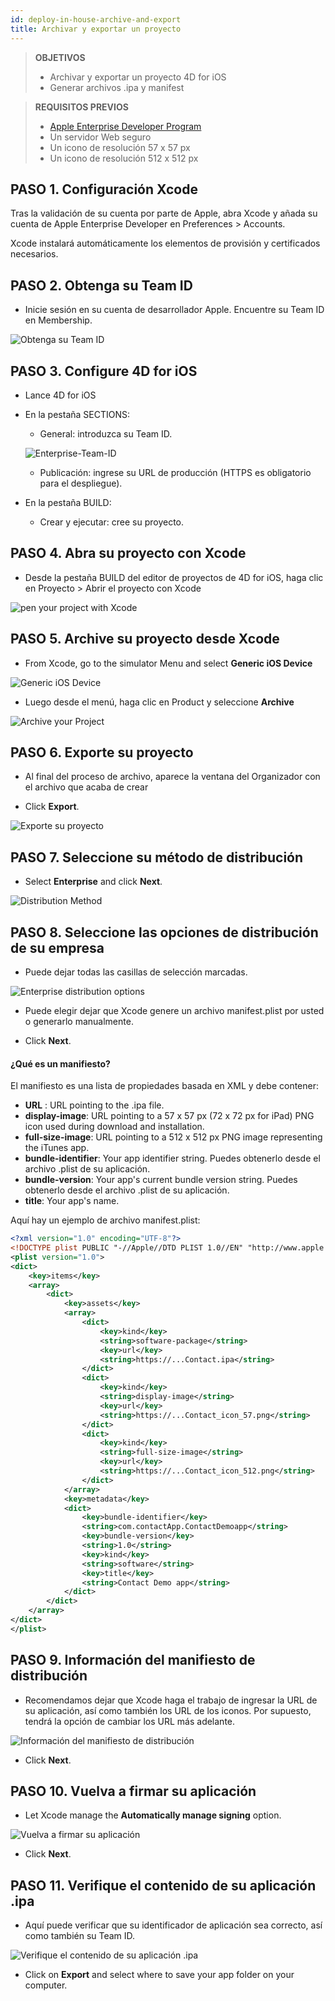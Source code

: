 ```yaml
---
id: deploy-in-house-archive-and-export
title: Archivar y exportar un proyecto
---
```


> **OBJETIVOS**
> 
> * Archivar y exportar un proyecto 4D for iOS
> * Generar archivos .ipa y manifest


> **REQUISITOS PREVIOS**
> 
> * [Apple Enterprise Developer Program](register-apple-developer-enterprise-program.html)
> * Un servidor Web seguro
> * Un icono de resolución 57 x 57 px
> * Un icono de resolución 512 x 512 px


## PASO 1. Configuración Xcode

Tras la validación de su cuenta por parte de Apple, abra Xcode y añada su cuenta de Apple Enterprise Developer en Preferences > Accounts.

Xcode instalará automáticamente los elementos de provisión y certificados necesarios.

## PASO 2. Obtenga su Team ID

* Inicie sesión en su cuenta de desarrollador Apple. Encuentre su Team ID en Membership.

![Obtenga su Team ID](assets/en/deploy-in-house/Team-ID-4D-for-iOS.png)

## PASO 3. Configure 4D for iOS

* Lance 4D for iOS

* En la pestaña SECTIONS:

    * General: introduzca su Team ID.

    ![Enterprise-Team-ID](assets/en/deploy-in-house/Enterprise-Team-ID.png)

    * Publicación: ingrese su URL de producción (HTTPS es obligatorio para el despliegue).

* En la pestaña BUILD:
    * Crear y ejecutar: cree su proyecto.

## PASO 4. Abra su proyecto con Xcode

* Desde la pestaña BUILD del editor de proyectos de 4D for iOS, haga clic en Proyecto > Abrir el proyecto con Xcode

![pen your project with Xcode ](assets/en/deploy-in-house/Open-your-project-Xcode-4D-for-iOS.png)

## PASO 5. Archive su proyecto desde Xcode

* From Xcode, go to the simulator Menu and select **Generic iOS Device**

![Generic iOS Device](assets/en/deploy-in-house/Deployment-Generic-iOS-Device.png)

* Luego desde el menú, haga clic en Product y seleccione **Archive**

![Archive your Project](assets/en/deploy-in-house/Archive-your-Project.png)

## PASO 6. Exporte su proyecto

* Al final del proceso de archivo, aparece la ventana del Organizador con el archivo que acaba de crear

* Click **Export**.

![Exporte su proyecto](assets/en/deploy-in-house/Organizer-window-archive.png)

## PASO 7. Seleccione su método de distribución

* Select **Enterprise** and click **Next**.

![Distribution Method](assets/en/deploy-in-house/Distribution-Method-selection.png)

## PASO 8. Seleccione las opciones de distribución de su empresa

* Puede dejar todas las casillas de selección marcadas.

![Enterprise distribution options](assets/en/deploy-in-house/Enterprise-distribution-options.png)

* Puede elegir dejar que Xcode genere un archivo manifest.plist por usted o generarlo manualmente.

* Click **Next**.

#### ¿Qué es un manifiesto?

El manifiesto es una lista de propiedades basada en XML y debe contener:

* **URL** : URL pointing to the .ipa file.
* **display-image**: URL pointing to a 57 x 57 px (72 x 72 px for iPad) PNG icon used during download and installation.
* **full-size-image**: URL pointing to a 512 x 512 px PNG image representing the iTunes app.
* **bundle-identifier**: Your app identifier string. Puedes obtenerlo desde el archivo .plist de su aplicación.
* **bundle-version**: Your app's current bundle version string. Puedes obtenerlo desde el archivo .plist de su aplicación.
* **title**: Your app's name.

Aquí hay un ejemplo de archivo manifest.plist:

```xml
<?xml version="1.0" encoding="UTF-8"?>
<!DOCTYPE plist PUBLIC "-//Apple//DTD PLIST 1.0//EN" "http://www.apple.com/DTDs/PropertyList-1.0.dtd">
<plist version="1.0">
<dict>
    <key>items</key>
    <array>
        <dict>
            <key>assets</key>
            <array>
                <dict>
                    <key>kind</key>
                    <string>software-package</string>
                    <key>url</key>
                    <string>https://...Contact.ipa</string>
                </dict>
                <dict>
                    <key>kind</key>
                    <string>display-image</string>
                    <key>url</key>
                    <string>https://...Contact_icon_57.png</string>
                </dict>
                <dict>
                    <key>kind</key>
                    <string>full-size-image</string>
                    <key>url</key>
                    <string>https://...Contact_icon_512.png</string>
                </dict>
            </array>
            <key>metadata</key>
            <dict>
                <key>bundle-identifier</key>
                <string>com.contactApp.ContactDemoapp</string>
                <key>bundle-version</key>
                <string>1.0</string>
                <key>kind</key>
                <string>software</string>
                <key>title</key>
                <string>Contact Demo app</string>
            </dict>
        </dict>
    </array>
</dict>
</plist>
```


## PASO 9. Información del manifiesto de distribución

* Recomendamos dejar que Xcode haga el trabajo de ingresar la URL de su aplicación, así como también los URL de los iconos. Por supuesto, tendrá la opción de cambiar los URL más adelante.

![Información del manifiesto de distribución](assets/en/deploy-in-house/Distribution-manifest-information.png)

* Click **Next**.


## PASO 10. Vuelva a firmar su aplicación

* Let Xcode manage the **Automatically manage signing** option.

![Vuelva a firmar su aplicación](assets/en/deploy-in-house/Re-sign-your-application.png)

* Click **Next**.

## PASO 11. Verifique el contenido de su aplicación .ipa

* Aquí puede verificar que su identificador de aplicación sea correcto, así como también su Team ID.

![Verifique el contenido de su aplicación .ipa](assets/en/deploy-in-house/Review-ipa-content.png)

* Click on **Export** and select where to save your app folder on your computer.
